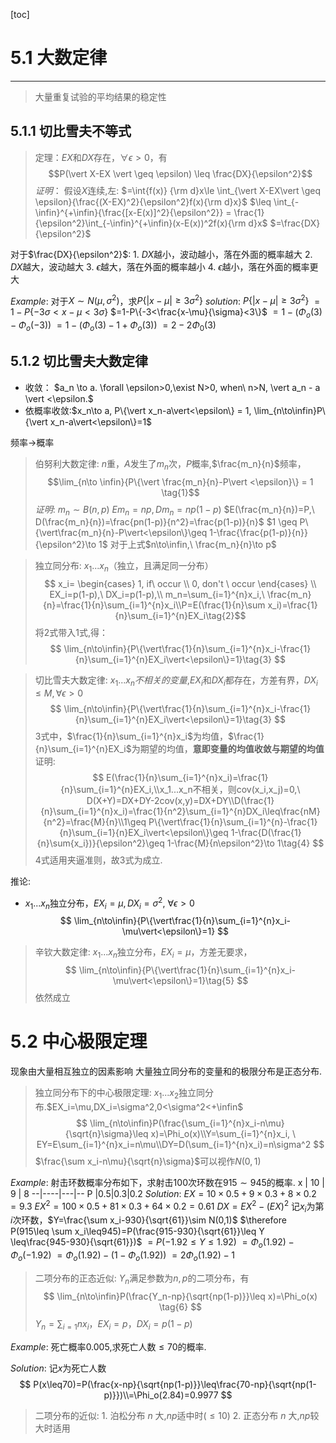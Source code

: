 [toc]
# 5.1 大数定律
---
> 大量重复试验的平均结果的稳定性
## 5.1.1 切比雪夫不等式
> 定理：$EX$和$DX$存在，$\forall\epsilon>0$，有
$$P(\vert X-EX \vert \geq \epsilon) \leq \frac{DX}{\epsilon^2}$$
*证明*：
假设$X$连续,左:
$=\int{f(x)} {\rm d}x\le \int_{\vert X-EX\vert 
\geq \epsilon}{\frac{(X-EX)^2}{\epsilon^2}f(x){\rm d}x}$
$\leq \int_{-\infin}^{+\infin}{\frac{[x-E(x)]^2}{\epsilon^2}} = \frac{1}{\epsilon^2}\int_{-\infin}^{+\infin}(x-E(x))^2f(x){\rm d}x$
$=\frac{DX}{\epsilon^2}$

对于$\frac{DX}{\epsilon^2}$:
    1. $DX$越小，波动越小，落在外面的概率越大
        2. $DX$越大，波动越大
        3. $\epsilon$越大，落在外面的概率越小
        4. $\epsilon$越小，落在外面的概率更大

*Example*:
对于$X\sim N(\mu,\sigma^2)$，求$P\{\vert x-\mu\vert\geq3\sigma^2\}$
*solution*:
$P\{\vert x-\mu\vert\geq3\sigma^2\}$
$=1-P\{-3\sigma<x-\mu<3\sigma\}$
$=1-P\{-3<\frac{x-\mu}{\sigma}<3\}$
$=1-(\Phi_o(3)-\Phi_o(-3))$
$=1-(\Phi_o(3)-1+\Phi_o(3))$
$=2-2\Phi_0(3)$

## 5.1.2 切比雪夫大数定律
+ 收敛： $a_n \to a. \forall \epsilon>0,\exist N>0, when\ n>N, \vert a_n - a \vert <\epsilon.$
+ 依概率收敛:$x_n\to a, P\{\vert x_n-a\vert<\epsilon\} = 1, \lim_{n\to\infin}P\{\vert x_n-a\vert<\epsilon\}=1$

频率$\to$概率
>伯努利大数定律:
$n$重，$A$发生了$m_n$次，$P$概率,$\frac{m_n}{n}$频率，
$$\lim_{n\to \infin}{P\{\vert \frac{m_n}{n}-P\vert <\epsilon}\} = 1 \tag{1}$$
*证明*:
$m_n\sim B(n,p)\ Em_n=np,Dm_n=np(1-p)$
$E(\frac{m_n}{n})=P,\ D(\frac{m_n}{n})=\frac{pn(1-p)}{n^2}=\frac{p(1-p)}{n}$
$1 \geq P\{\vert\frac{m_n}{n}-P\vert<\epsilon\}\geq 1-\frac{\frac{p(1-p)}{n}}{\epsilon^2}\to 1$
对于上式$n\to\infin,\ \frac{m_n}{n}\to p$

>独立同分布:
$x_1...x_n$（独立，且满足同一分布）
$$
x_i=
\begin{cases}
1, if\ occur \\
0, don't \ occur
\end{cases} \\
EX_i=p(1-p),\ DX_i=p(1-p),\\ m_n=\sum_{i=1}^{n}x_i,\ \frac{m_n}{n}=\frac{1}{n}\sum_{i=1}^{n}x_i\\P=E(\frac{1}{n}\sum x_i)=\frac{1}{n}\sum_{i=1}^{n}EX_i\tag{2}$$
将$2$式带入$1$式,得：
$$
\lim_{n\to\infin}{P\{\vert\frac{1}{n}\sum_{i=1}^{n}x_i-\frac{1}{n}\sum_{i=1}^{n}EX_i\vert<\epsilon\}=1}\tag{3}
$$

> 切比雪夫大数定律:
$x_1...x_n不相关的变量$,$EX_i$和$DX_i$都存在，方差有界，$DX_i\leq M,\forall\epsilon>0$
$$
\lim_{n\to\infin}{P\{\vert\frac{1}{n}\sum_{i=1}^{n}x_i-\frac{1}{n}\sum_{i=1}^{n}EX_i\vert<\epsilon\}=1}\tag{3}
$$
$3$式中，$\frac{1}{n}\sum_{i=1}^{n}x_i$为均值，$\frac{1}{n}\sum_{i=1}^{n}EX_i$为期望的均值，**意即变量的均值收敛与期望的均值**
证明:
$$
E(\frac{1}{n}\sum_{i=1}^{n}x_i)=\frac{1}{n}\sum_{i=1}^{n}EX_i,\\x_1...x_n不相关，则cov(x_i,x_j)=0,\ D(X+Y)=DX+DY-2cov(x,y)=DX+DY\\D(\frac{1}{n}\sum_{i=1}^{n}x_i)=\frac{1}{n^2}\sum_{i=1}^{n}DX_i\leq\frac{nM}{n^2}=\frac{M}{n}\\1\geq P\{\vert\frac{1}{n}\sum_{i=1}^{n}-\frac{1}{n}\sum_{i=1}{n}EX_i\vert<\epsilon\}\geq 1-\frac{D(\frac{1}{n}\sum{x_i})}{\epsilon^2}\geq 1-\frac{M}{n\epsilon^2}\to 1\tag{4}
$$
$4$式适用夹逼准则，故$3$式为成立.

推论:
+ $x_1...x_n$独立分布，$EX_i=\mu, DX_i=\sigma^2, \ \forall\epsilon>0$
$$
\lim_{n\to\infin}{P\{\vert\frac{1}{n}\sum_{i=1}^{n}x_i-\mu\vert<\epsilon\}=1}
$$
>辛钦大数定律:
$x_1...x_n$独立分布，$EX_i=\mu$，方差无要求，
$$
\lim_{n\to\infin}{P\{\vert\frac{1}{n}\sum_{i=1}^{n}x_i-\mu\vert<\epsilon\}=1}\tag{5}
$$
依然成立

# 5.2 中心极限定理
现象由大量相互独立的因素影响
大量独立同分布的变量和的极限分布是正态分布.

>独立同分布下的中心极限定理:
$x_1...x_2$独立同分布.$EX_i=\mu,DX_i=\sigma^2,0<\sigma^2<+\infin$
$$
\lim_{n\to\infin}P(\frac{\sum_{i=1}^{n}x_i-n\mu}{\sqrt{n}\sigma}\leq x)=\Phi_o(x)\\Y=\sum_{i=1}^{n}x_i, \ EY=E\sum_{i=1}^{n}x_i=n\mu\\DY=D(\sum_{i=1}^{n}x_i)=n\sigma^2
$$
$\frac{\sum x_i-n\mu}{\sqrt{n}\sigma}$可以视作$N(0,1)$

*Example*:
射击环数概率分布如下，求射击100次环数在$915\sim 945$的概率.
x | 10 | 9 | 8
--|----|---|--
P |0.5|0.3|0.2
*Solution*:
$EX=10\times0.5+9\times0.3+8\times0.2=9.3$
$EX^2=100\times0.5+81\times0.3+64\times0.2=0.61$
$DX=EX^2-(EX)^2$
记$x_i$为第$i$次环数，$Y=\frac{\sum x_i-930}{\sqrt{61}}\sim N(0,1)$
$\therefore P(915\leq \sum x_i\leq945)=P(\frac{915-930}{\sqrt{61}}\leq Y \leq\frac{945-930}{\sqrt{61}})$
$=P(-1.92\leq Y\leq1.92)$
$=\Phi_o(1.92)-\Phi_o(-1.92)$
$=\Phi_o(1.92)-(1-\Phi_o(1.92))$
$=2\Phi_o(1.92)-1$

>二项分布的正态近似:
$Y_n$满足参数为$n,p$的二项分布，有
$$
\lim_{n\to\infin}P(\frac{Y_n-np}{\sqrt{np(1-p)}}\leq x)=\Phi_o(x)   \tag{6}
$$
$Y_n=\sum_{i=1}{n}x_i$，$EX_i=p$，$DX_i=p(1-p)$

*Example*:
死亡概率$0.005$,求死亡人数$\leq 70$的概率.

*Solution*:
记$x$为死亡人数
$$
P(x\leq70)=P(\frac{x-np}{\sqrt{np(1-p)}}\leq\frac{70-np}{\sqrt{np(1-p)}})\\=\Phi_o(2.84)=0.9977
$$

>二项分布的近似:
    1. 泊松分布 $n$ 大,$np$适中时$(\leq 10)$
    2. 正态分布 $n$ 大,$np$较大时适用
